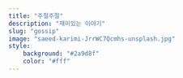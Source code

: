 ```yaml
---
title: "주절주절"
description: "재미있는 이야기"
slug: "gossip"
image: "saeed-karimi-JrrWC7Qcmhs-unsplash.jpg"
style:
    background: "#2a9d8f"
    color: "#fff"
---
```

